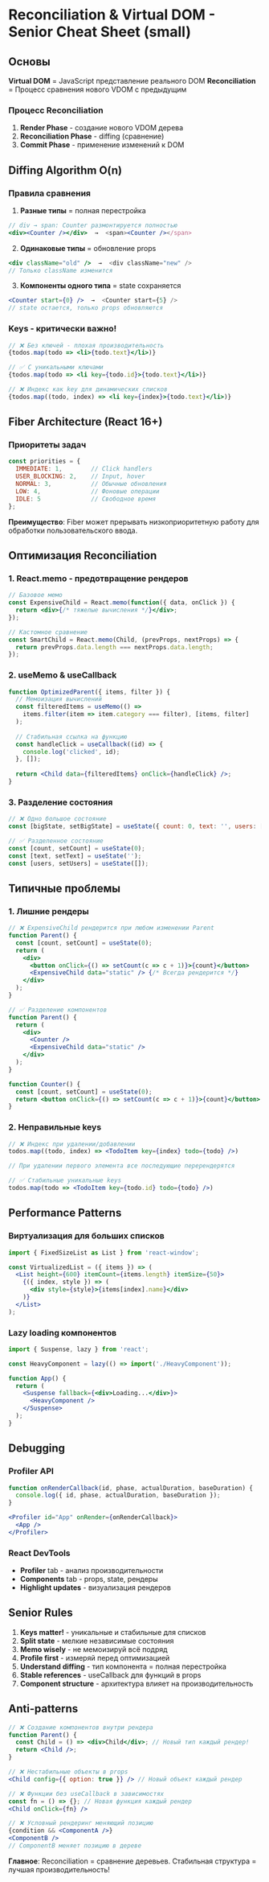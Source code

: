 # Reconciliation & Virtual DOM - Senior Cheat Sheet (small)

## Основы

**Virtual DOM** = JavaScript представление реального DOM
**Reconciliation** = Процесс сравнения нового VDOM с предыдущим

### Процесс Reconciliation

1. **Render Phase** - создание нового VDOM дерева
2. **Reconciliation Phase** - diffing (сравнение)
3. **Commit Phase** - применение изменений к DOM

## Diffing Algorithm O(n)

### Правила сравнения

1. **Разные типы** = полная перестройка
```jsx
// div → span: Counter размонтируется полностью
<div><Counter /></div>  →  <span><Counter /></span>
```

2. **Одинаковые типы** = обновление props
```jsx
<div className="old" />  →  <div className="new" />
// Только className изменится
```

3. **Компоненты одного типа** = state сохраняется
```jsx
<Counter start={0} />  →  <Counter start={5} />
// state остается, только props обновляются
```

### Keys - критически важно!

```jsx
// ❌ Без ключей - плохая производительность
{todos.map(todo => <li>{todo.text}</li>)}

// ✅ С уникальными ключами
{todos.map(todo => <li key={todo.id}>{todo.text}</li>)}

// ❌ Индекс как key для динамических списков
{todos.map((todo, index) => <li key={index}>{todo.text}</li>)}
```

## Fiber Architecture (React 16+)

### Приоритеты задач
```javascript
const priorities = {
  IMMEDIATE: 1,        // Click handlers
  USER_BLOCKING: 2,    // Input, hover
  NORMAL: 3,           // Обычные обновления  
  LOW: 4,              // Фоновые операции
  IDLE: 5              // Свободное время
};
```

**Преимущество**: Fiber может прерывать низкоприоритетную работу для обработки пользовательского ввода.

## Оптимизация Reconciliation

### 1. React.memo - предотвращение рендеров

```jsx
// Базовое мемо
const ExpensiveChild = React.memo(function({ data, onClick }) {
  return <div>{/* тяжелые вычисления */}</div>;
});

// Кастомное сравнение
const SmartChild = React.memo(Child, (prevProps, nextProps) => {
  return prevProps.data.length === nextProps.data.length;
});
```

### 2. useMemo & useCallback

```jsx
function OptimizedParent({ items, filter }) {
  // Мемоизация вычислений
  const filteredItems = useMemo(() => 
    items.filter(item => item.category === filter), [items, filter]
  );
  
  // Стабильная ссылка на функцию
  const handleClick = useCallback((id) => {
    console.log('clicked', id);
  }, []);
  
  return <Child data={filteredItems} onClick={handleClick} />;
}
```

### 3. Разделение состояния

```jsx
// ❌ Одно большое состояние
const [bigState, setBigState] = useState({ count: 0, text: '', users: [] });

// ✅ Разделенное состояние
const [count, setCount] = useState(0);
const [text, setText] = useState('');
const [users, setUsers] = useState([]);
```

## Типичные проблемы

### 1. Лишние рендеры
```jsx
// ❌ ExpensiveChild рендерится при любом изменении Parent
function Parent() {
  const [count, setCount] = useState(0);
  return (
    <div>
      <button onClick={() => setCount(c => c + 1)}>{count}</button>
      <ExpensiveChild data="static" /> {/* Всегда рендерится */}
    </div>
  );
}

// ✅ Разделение компонентов
function Parent() {
  return (
    <div>
      <Counter />
      <ExpensiveChild data="static" />
    </div>
  );
}

function Counter() {
  const [count, setCount] = useState(0);
  return <button onClick={() => setCount(c => c + 1)}>{count}</button>;
}
```

### 2. Неправильные keys
```jsx
// ❌ Индекс при удалении/добавлении
todos.map((todo, index) => <TodoItem key={index} todo={todo} />)

// При удалении первого элемента все последующие перерендерятся

// ✅ Стабильные уникальные keys
todos.map(todo => <TodoItem key={todo.id} todo={todo} />)
```

## Performance Patterns

### Виртуализация для больших списков
```jsx
import { FixedSizeList as List } from 'react-window';

const VirtualizedList = ({ items }) => (
  <List height={600} itemCount={items.length} itemSize={50}>
    {({ index, style }) => (
      <div style={style}>{items[index].name}</div>
    )}
  </List>
);
```

### Lazy loading компонентов
```jsx
import { Suspense, lazy } from 'react';

const HeavyComponent = lazy(() => import('./HeavyComponent'));

function App() {
  return (
    <Suspense fallback={<div>Loading...</div>}>
      <HeavyComponent />
    </Suspense>
  );
}
```

## Debugging

### Profiler API
```jsx
function onRenderCallback(id, phase, actualDuration, baseDuration) {
  console.log({ id, phase, actualDuration, baseDuration });
}

<Profiler id="App" onRender={onRenderCallback}>
  <App />
</Profiler>
```

### React DevTools
- **Profiler** tab - анализ производительности
- **Components** tab - props, state, рендеры
- **Highlight updates** - визуализация рендеров

## Senior Rules

1. **Keys matter!** - уникальные и стабильные для списков
2. **Split state** - мелкие независимые состояния
3. **Memo wisely** - не мемоизируй всё подряд
4. **Profile first** - измеряй перед оптимизацией
5. **Understand diffing** - тип компонента = полная перестройка
6. **Stable references** - useCallback для функций в props
7. **Component structure** - архитектура влияет на производительность

## Anti-patterns

```jsx
// ❌ Создание компонентов внутри рендера
function Parent() {
  const Child = () => <div>Child</div>; // Новый тип каждый рендер!
  return <Child />;
}

// ❌ Нестабильные объекты в props
<Child config={{ option: true }} /> // Новый объект каждый рендер

// ❌ Функции без useCallback в зависимостях
const fn = () => {}; // Новая функция каждый рендер
<Child onClick={fn} />

// ❌ Условный рендеринг меняющий позицию
{condition && <ComponentA />}
<ComponentB />
// ComponentB меняет позицию в дереве
```

**Главное**: Reconciliation = сравнение деревьев. Стабильная структура = лучшая производительность!
